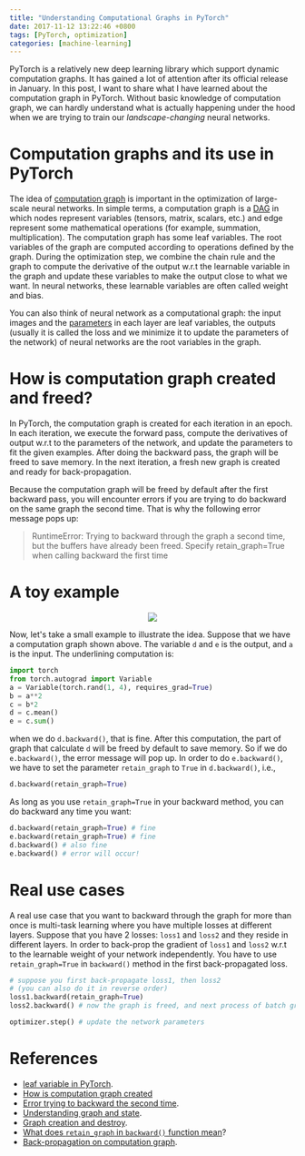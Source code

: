 ```yaml
---
title: "Understanding Computational Graphs in PyTorch"
date: 2017-11-12 13:22:46 +0800
tags: [PyTorch, optimization]
categories: [machine-learning]
---
```


PyTorch is a relatively new deep learning library which support dynamic
computation graphs. It has gained a lot of attention after its official release
in January. In this post, I want to share what I have learned about the
computation graph in PyTorch. Without basic knowledge of computation graph, we
can hardly understand what is actually happening under the hood when we are
trying to train our _landscape-changing_ neural networks.

<!--more-->

# Computation graphs and its use in PyTorch

The idea of [computation graph](http://colah.github.io/posts/2015-08-Backprop/)
is important in the optimization of large-scale neural networks. In simple
terms, a computation graph is a [DAG](https://stackoverflow.com/q/2283757/6064933)
in which nodes represent variables (tensors, matrix, scalars, etc.) and edge
represent some mathematical operations (for example, summation,
multiplication). The computation graph has some leaf variables. The root
variables of the graph are computed according to operations defined by the
graph. During the optimization step, we combine the chain rule and the graph to
compute the derivative of the output w.r.t the learnable variable in the graph
and update these variables to make the output close to what we want. In neural
networks, these learnable variables are often called weight and bias.

You can also think of neural network as a computational graph: the input images
and the [parameters](http://pytorch.org/docs/master/nn.html#torch.nn.Parameter)
in each layer are leaf variables, the outputs (usually it is called the loss
and we minimize it to update the parameters of the network) of neural networks
are the root variables in the graph.

# How is computation graph created and freed?

In PyTorch, the computation graph is created for each iteration in an epoch. In
each iteration, we execute the forward pass, compute the derivatives of output
w.r.t to the parameters of the network, and update the parameters to fit the
given examples. After doing the backward pass, the graph will be freed to save
memory. In the next iteration, a fresh new graph is created and ready for
back-propagation.

Because the computation graph will be freed by default after the first backward
pass, you will encounter errors if you are trying to do backward on the same
graph the second time. That is why the following error message pops up:

>RuntimeError: Trying to backward through the graph a second time, but the
>buffers have already been freed. Specify retain_graph=True when calling
>backward the first time

# A toy example

<p align="center">
<img src="https://blog-resource-1257868508.file.myqcloud.com/20200214143225.png">
</p>

Now, let's take a small example to illustrate the idea. Suppose that we have a
computation graph shown above. The variable `d` and `e` is the output, and `a`
is the input. The underlining computation is:

```python
import torch
from torch.autograd import Variable
a = Variable(torch.rand(1, 4), requires_grad=True)
b = a**2
c = b*2
d = c.mean()
e = c.sum()
```

when we do `d.backward()`, that is fine. After this computation, the part of
graph that calculate `d` will be freed by default to save memory. So if we do
`e.backward()`, the error message will pop up. In order to do `e.backward()`,
we have to set the parameter `retain_graph` to `True` in `d.backward()`, i.e.,

```python
d.backward(retain_graph=True)
```

As long as you use `retain_graph=True` in your backward method, you can do backward any time you want:

```python
d.backward(retain_graph=True) # fine
e.backward(retain_graph=True) # fine
d.backward() # also fine
e.backward() # error will occur!
```

# Real use cases

A real use case that you want to backward through the graph for more than once
is multi-task learning where you have multiple losses at different layers.
Suppose that you have 2 losses: `loss1` and `loss2` and they reside in
different layers. In order to back-prop the gradient of `loss1` and `loss2`
w.r.t to the learnable weight of your network independently. You have to use
`retain_graph=True` in `backward()` method in the first back-propagated loss.

```python
# suppose you first back-propagate loss1, then loss2
# (you can also do it in reverse order)
loss1.backward(retain_graph=True)
loss2.backward() # now the graph is freed, and next process of batch gradient descent is ready

optimizer.step() # update the network parameters
```

# References

+ [leaf variable in PyTorch](https://discuss.pytorch.org/t/leaf-variable-was-used-in-an-inplace-operation/308).
+ [How is computation graph created](https://discuss.pytorch.org/t/which-is-freed-which-is-not/8636/2)
+ [Error trying to backward the second time](https://discuss.pytorch.org/t/runtimeerror-trying-to-backward-through-the-graph-a-second-time-but-the-buffers-have-already-been-freed-specify-retain-graph-true-when-calling-backward-the-first-time/6795).
+ [Understanding graph and state](https://discuss.pytorch.org/t/understanding-graphs-and-state/224).
+ [Graph creation and destroy](https://discuss.pytorch.org/t/how-computation-graph-in-pytorch-is-created-and-freed/3515).
+ [What does `retain_graph` in `backward()` function mean](https://stackoverflow.com/q/46774641/6064933)?
+ [Back-propagation on computation graph](http://colah.github.io/posts/2015-08-Backprop/).
